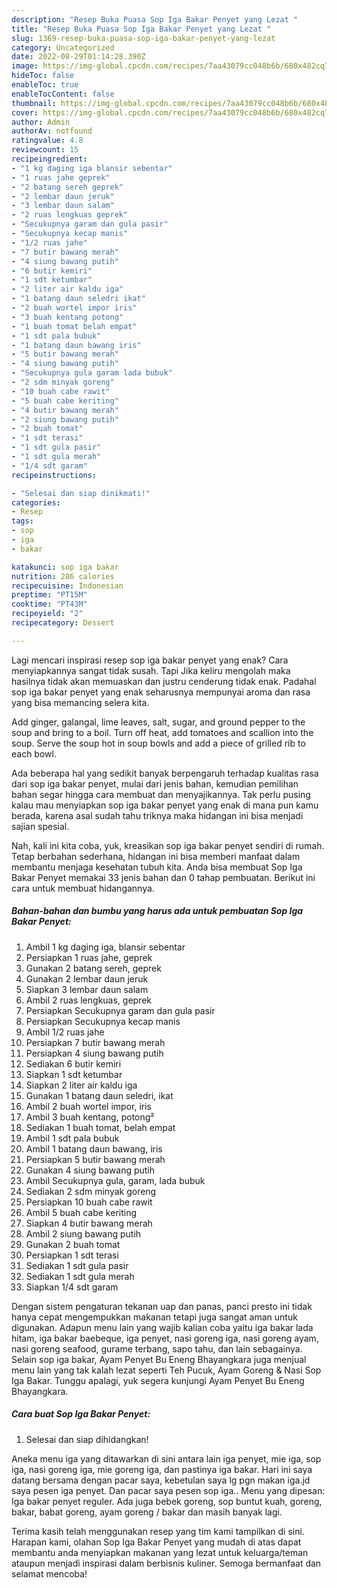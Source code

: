 ```yaml
---
description: "Resep Buka Puasa Sop Iga Bakar Penyet yang Lezat "
title: "Resep Buka Puasa Sop Iga Bakar Penyet yang Lezat "
slug: 1369-resep-buka-puasa-sop-iga-bakar-penyet-yang-lezat
category: Uncategorized
date: 2022-08-29T01:14:28.390Z
image: https://img-global.cpcdn.com/recipes/7aa43079cc048b6b/680x482cq70/sop-iga-bakar-penyet-foto-resep-utama.jpg
hideToc: false
enableToc: true
enableTocContent: false
thumbnail: https://img-global.cpcdn.com/recipes/7aa43079cc048b6b/680x482cq70/sop-iga-bakar-penyet-foto-resep-utama.jpg
cover: https://img-global.cpcdn.com/recipes/7aa43079cc048b6b/680x482cq70/sop-iga-bakar-penyet-foto-resep-utama.jpg
author: Admin
authorAv: notfound
ratingvalue: 4.8
reviewcount: 15
recipeingredient:
- "1 kg daging iga blansir sebentar"
- "1 ruas jahe geprek"
- "2 batang sereh geprek"
- "2 lembar daun jeruk"
- "3 lembar daun salam"
- "2 ruas lengkuas geprek"
- "Secukupnya garam dan gula pasir"
- "Secukupnya kecap manis"
- "1/2 ruas jahe"
- "7 butir bawang merah"
- "4 siung bawang putih"
- "6 butir kemiri"
- "1 sdt ketumbar"
- "2 liter air kaldu iga"
- "1 batang daun seledri ikat"
- "2 buah wortel impor iris"
- "3 buah kentang potong"
- "1 buah tomat belah empat"
- "1 sdt pala bubuk"
- "1 batang daun bawang iris"
- "5 butir bawang merah"
- "4 siung bawang putih"
- "Secukupnya gula garam lada bubuk"
- "2 sdm minyak goreng"
- "10 buah cabe rawit"
- "5 buah cabe keriting"
- "4 butir bawang merah"
- "2 siung bawang putih"
- "2 buah tomat"
- "1 sdt terasi"
- "1 sdt gula pasir"
- "1 sdt gula merah"
- "1/4 sdt garam"
recipeinstructions:

- "Selesai dan siap dinikmati!"
categories:
- Resep
tags:
- sop
- iga
- bakar

katakunci: sop iga bakar 
nutrition: 286 calories
recipecuisine: Indonesian
preptime: "PT15M"
cooktime: "PT43M"
recipeyield: "2"
recipecategory: Dessert

---
```



Lagi mencari inspirasi resep sop iga bakar penyet yang enak? Cara menyiapkannya sangat tidak susah. Tapi Jika keliru mengolah maka hasilnya tidak akan memuaskan dan justru cenderung tidak enak. Padahal sop iga bakar penyet yang enak seharusnya mempunyai aroma dan rasa yang bisa memancing selera kita.


Add ginger, galangal, lime leaves, salt, sugar, and ground pepper to the soup and bring to a boil. Turn off heat, add tomatoes and scallion into the soup. Serve the soup hot in soup bowls and add a piece of grilled rib to each bowl.

Ada beberapa hal yang sedikit banyak berpengaruh terhadap kualitas rasa dari sop iga bakar penyet, mulai dari jenis bahan, kemudian pemilihan bahan segar hingga cara membuat dan menyajikannya. Tak perlu pusing kalau mau menyiapkan sop iga bakar penyet yang enak di mana pun kamu berada, karena asal sudah tahu triknya maka hidangan ini bisa menjadi sajian spesial.


Nah, kali ini kita coba, yuk, kreasikan sop iga bakar penyet sendiri di rumah. Tetap berbahan sederhana, hidangan ini bisa memberi manfaat dalam membantu menjaga kesehatan tubuh kita. Anda bisa membuat Sop Iga Bakar Penyet memakai 33 jenis bahan dan 0 tahap pembuatan. Berikut ini cara untuk membuat hidangannya.

<!--inarticleads1-->

##### Bahan-bahan dan bumbu yang harus ada untuk pembuatan Sop Iga Bakar Penyet:

1. Ambil 1 kg daging iga, blansir sebentar
1. Persiapkan 1 ruas jahe, geprek
1. Gunakan 2 batang sereh, geprek
1. Gunakan 2 lembar daun jeruk
1. Siapkan 3 lembar daun salam
1. Ambil 2 ruas lengkuas, geprek
1. Persiapkan Secukupnya garam dan gula pasir
1. Persiapkan Secukupnya kecap manis
1. Ambil 1/2 ruas jahe
1. Persiapkan 7 butir bawang merah
1. Persiapkan 4 siung bawang putih
1. Sediakan 6 butir kemiri
1. Siapkan 1 sdt ketumbar
1. Siapkan 2 liter air kaldu iga
1. Gunakan 1 batang daun seledri, ikat
1. Ambil 2 buah wortel impor, iris
1. Ambil 3 buah kentang, potong²
1. Sediakan 1 buah tomat, belah empat
1. Ambil 1 sdt pala bubuk
1. Ambil 1 batang daun bawang, iris
1. Persiapkan 5 butir bawang merah
1. Gunakan 4 siung bawang putih
1. Ambil Secukupnya gula, garam, lada bubuk
1. Sediakan 2 sdm minyak goreng
1. Persiapkan 10 buah cabe rawit
1. Ambil 5 buah cabe keriting
1. Siapkan 4 butir bawang merah
1. Ambil 2 siung bawang putih
1. Gunakan 2 buah tomat
1. Persiapkan 1 sdt terasi
1. Sediakan 1 sdt gula pasir
1. Sediakan 1 sdt gula merah
1. Siapkan 1/4 sdt garam


Dengan sistem pengaturan tekanan uap dan panas, panci presto ini tidak hanya cepat mengempukkan makanan tetapi juga sangat aman untuk digunakan. Adapun menu lain yang wajib kalian coba yaitu iga bakar lada hitam, iga bakar baebeque, iga penyet, nasi goreng iga, nasi goreng ayam, nasi goreng seafood, gurame terbang, sapo tahu, dan lain sebagainya. Selain sop iga bakar, Ayam Penyet Bu Eneng Bhayangkara juga menjual menu lain yang tak kalah lezat seperti Teh Pucuk, Ayam Goreng &amp; Nasi Sop Iga Bakar. Tunggu apalagi, yuk segera kunjungi Ayam Penyet Bu Eneng Bhayangkara. 

<!--inarticleads2-->

##### Cara buat Sop Iga Bakar Penyet:


1. Selesai dan siap dihidangkan!

Aneka menu iga yang ditawarkan di sini antara lain iga penyet, mie iga, sop iga, nasi goreng iga, mie goreng iga, dan pastinya iga bakar. Hari ini saya datang bersama dengan pacar saya, kebetulan saya lg pgn makan iga.jd saya pesen iga penyet. Dan pacar saya pesen sop iga.. Menu yang dipesan: Iga bakar penyet reguler. Ada juga bebek goreng, sop buntut kuah, goreng, bakar, babat goreng, ayam goreng / bakar dan masih banyak lagi. 

Terima kasih telah menggunakan resep yang tim kami tampilkan di sini. Harapan kami, olahan Sop Iga Bakar Penyet yang mudah di atas dapat membantu anda menyiapkan makanan yang lezat untuk keluarga/teman ataupun menjadi inspirasi dalam berbisnis kuliner. Semoga bermanfaat dan selamat mencoba!
